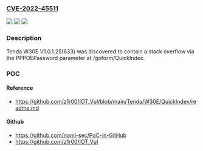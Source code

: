 ### [CVE-2022-45511](https://cve.mitre.org/cgi-bin/cvename.cgi?name=CVE-2022-45511)
![](https://img.shields.io/static/v1?label=Product&message=n%2Fa&color=blue)
![](https://img.shields.io/static/v1?label=Version&message=n%2Fa&color=blue)
![](https://img.shields.io/static/v1?label=Vulnerability&message=n%2Fa&color=brighgreen)

### Description

Tenda W30E V1.0.1.25(633) was discovered to contain a stack overflow via the PPPOEPassword parameter at /goform/QuickIndex.

### POC

#### Reference
- https://github.com/z1r00/IOT_Vul/blob/main/Tenda/W30E/QuickIndex/readme.md

#### Github
- https://github.com/nomi-sec/PoC-in-GitHub
- https://github.com/z1r00/IOT_Vul

